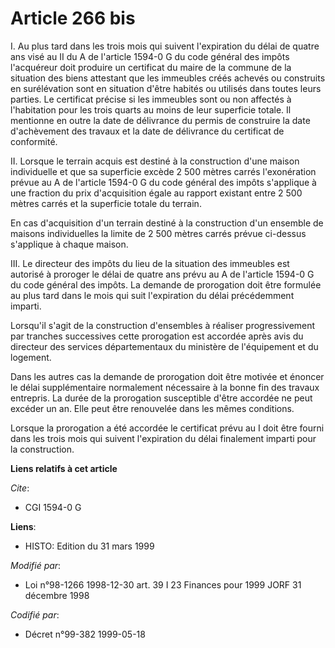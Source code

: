 # Article 266 bis

I. Au plus tard dans les trois mois qui suivent l'expiration du délai de quatre ans visé au II du A de l'article 1594-0 G du
code général des impôts l'acquéreur doit produire un certificat du maire de la commune de la situation des biens attestant
que les immeubles créés achevés ou construits en surélévation sont en situation d'être habités ou utilisés dans toutes leurs
parties. Le certificat précise si les immeubles sont ou non affectés à l'habitation pour les trois quarts au moins de leur
superficie totale. Il mentionne en outre la date de délivrance du permis de construire la date d'achèvement des travaux et la
date de délivrance du certificat de conformité.

II. Lorsque le terrain acquis est destiné à la construction d'une maison individuelle et que sa superficie excède 2 500
mètres carrés l'exonération prévue au A de l'article 1594-0 G du code général des impôts s'applique à une fraction du prix
d'acquisition égale au rapport existant entre 2 500 mètres carrés et la superficie totale du terrain.

En cas d'acquisition d'un terrain destiné à la construction d'un ensemble de maisons individuelles la limite de 2 500 mètres
carrés prévue ci-dessus s'applique à chaque maison.

III. Le directeur des impôts du lieu de la situation des immeubles est autorisé à proroger le délai de quatre ans prévu au A
de l'article 1594-0 G du code général des impôts. La demande de prorogation doit être formulée au plus tard dans le mois qui
suit l'expiration du délai précédemment imparti.

Lorsqu'il s'agit de la construction d'ensembles à réaliser progressivement par tranches successives  cette prorogation est
accordée après avis du directeur des services départementaux du ministère de l'équipement et du logement.

Dans les autres cas  la demande de prorogation doit être motivée et énoncer le délai supplémentaire normalement nécessaire à
la bonne fin des travaux entrepris. La durée de la prorogation susceptible d'être accordée ne peut excéder un an. Elle peut
être renouvelée dans les mêmes conditions.

Lorsque la prorogation a été accordée  le certificat prévu au I doit être fourni dans les trois mois qui suivent l'expiration
du délai finalement imparti pour la construction.

**Liens relatifs à cet article**

_Cite_:

  - CGI 1594-0 G

**Liens**:

  - HISTO: Edition du 31 mars 1999

_Modifié par_:

  - Loi n°98-1266 1998-12-30 art. 39 I 23 Finances pour 1999 JORF 31 décembre 1998

_Codifié par_:

  - Décret n°99-382 1999-05-18

